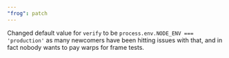 ```yaml
---
"frog": patch
---
```


Changed default value for `verify` to be `process.env.NODE_ENV === 'production'` as many newcomers have been hitting issues with that, and in fact nobody wants to pay warps for frame tests.

